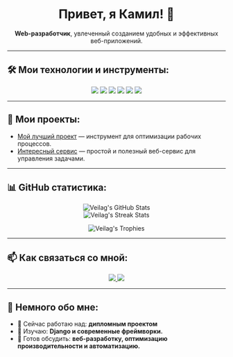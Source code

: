 <h1 align="center">Привет, я Камил! 👋</h1>

<p align="center">
  <b>Web-разработчик</b>, увлеченный созданием удобных и эффективных веб-приложений.
</p>

---

## 🛠️ Мои технологии и инструменты:
<div align="center">
  <img src="https://img.shields.io/badge/HTML5-E34F26?style=flat&logo=html5&logoColor=white" />
  <img src="https://img.shields.io/badge/CSS3-1572B6?style=flat&logo=css3&logoColor=white" />
  <img src="https://img.shields.io/badge/JavaScript-F7DF1E?style=flat&logo=javascript&logoColor=black" />
  <img src="https://img.shields.io/badge/PHP-777BB4?style=flat&logo=php&logoColor=white" />
  <img src="https://img.shields.io/badge/MySQL-4479A1?style=flat&logo=mysql&logoColor=white" />
  <img src="https://img.shields.io/badge/Linux-FCC624?style=flat&logo=linux&logoColor=black" />
</div>

---

## 🚀 Мои проекты:
- [Мой лучший проект](https://github.com/) — инструмент для оптимизации рабочих процессов.
- [Интересный сервис](https://github.com/) — простой и полезный веб-сервис для управления задачами.

---

## 📊 GitHub статистика:
<p align="center">
  <img src="https://github-readme-stats.vercel.app/api?username=sal1hov&show_icons=true&theme=radical" alt="Veilag's GitHub Stats" />
  <br />
  <img src="https://github-readme-streak-stats.herokuapp.com/?user=v&theme=radical" alt="Veilag's Streak Stats" />
</p>

<p align="center">
  <img src="https://github-profile-trophy.vercel.app/?username=sal1hov&theme=dracula&margin-w=15" alt="Veilag's Trophies" />
</p>

---

## 📫 Как связаться со мной:
<p align="center">
  <a href="https://t.me/whowhosed" target="_blank">
    <img src="https://img.shields.io/badge/-Telegram-2CA5E0?style=flat&logo=telegram&logoColor=white" />
  </a>
  <a href="mailto:nhtxwd@gmail.com" target="_blank">
    <img src="https://img.shields.io/badge/-Email-D14836?style=flat&logo=gmail&logoColor=white" />
  </a>
</p>

---

## 👋 Немного обо мне:
- 🔭 Сейчас работаю над: **дипломным проектом**
- 🌱 Изучаю: **Django и современные фреймворки.**
- 💬 Готов обсудить: **веб-разработку, оптимизацию производительности и автоматизацию.**
